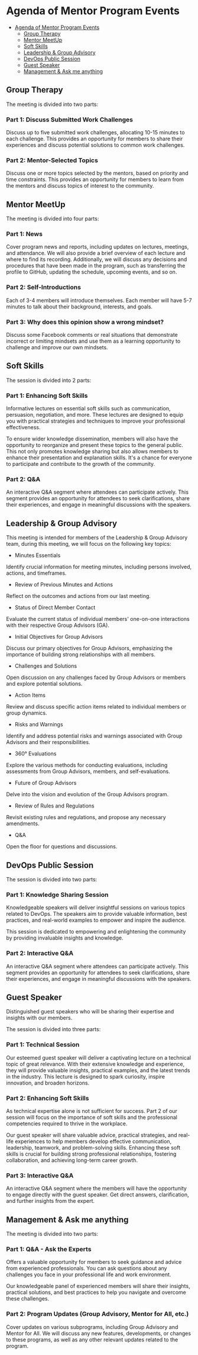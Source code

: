 # Agenda of Mentor Program Events

- [Agenda of Mentor Program Events](#agenda-of-mentor-program-events)
  - [Group Therapy](#group-therapy)
  - [Mentor MeetUp](#mentor-meetup)
  - [Soft Skills](#soft-skills)
  - [Leadership & Group Advisory](#leadership--group-advisory)
  - [DevOps Public Session](#devops-public-session)
  - [Guest Speaker](#guest-speaker)
  - [Management \& Ask me anything](#management--ask-me-anything)


## Group Therapy

The meeting is divided into two parts:

### Part 1: Discuss Submitted Work Challenges

Discuss up to five submitted work challenges, allocating 10-15 minutes to each challenge.
This provides an opportunity for members to share their experiences and discuss potential solutions to common work challenges.

### Part 2: Mentor-Selected Topics

Discuss one or more topics selected by the mentors, based on priority and time constraints.
This provides an opportunity for members to learn from the mentors and discuss topics of interest to the community.


## Mentor MeetUp

The meeting is divided into four parts:

### Part 1: News

Cover program news and reports, including updates on lectures, meetings, and attendance. We will also provide a brief overview of each lecture and where to find its recording. Additionally, we will discuss any decisions and procedures that have been made in the program, such as transferring the profile to GitHub, updating the schedule, upcoming events, and so on.

### Part 2: Self-Introductions

Each of 3-4 members will introduce themselves. Each member will have 5-7 minutes to talk about their background, interests, and goals.

### Part 3: Why does this opinion show a wrong mindset?

Discuss some Facebook comments or real situations that demonstrate incorrect or limiting mindsets and use them as a learning opportunity to challenge and improve our own mindsets.


## Soft Skills

The session is divided into 2 parts:

### Part 1: Enhancing Soft Skills

Informative lectures on essential soft skills such as communication, persuasion, negotiation, and more. These lectures are designed to equip you with practical strategies and techniques to improve your professional effectiveness. 

To ensure wider knowledge dissemination, members will also have the opportunity to reorganize and present these topics to the general public. This not only promotes knowledge sharing but also allows members to enhance their presentation and explanation skills. It's a chance for everyone to participate and contribute to the growth of the community.

### Part 2: Q&A

An interactive Q&A segment where attendees can participate actively. This segment provides an opportunity for attendees to seek clarifications, share their experiences, and engage in meaningful discussions with the speakers.


## Leadership & Group Advisory

This meeting is intended for members of the Leadership & Group Advisory team, during this meeting, we will focus on the following key topics:

- Minutes Essentials

Identify crucial information for meeting minutes, including persons involved, actions, and timeframes.

- Review of Previous Minutes and Actions

Reflect on the outcomes and actions from our last meeting.

- Status of Direct Member Contact

Evaluate the current status of individual members' one-on-one interactions with their respective Group Advisors (GA).

- Initial Objectives for Group Advisors

Discuss our primary objectives for Group Advisors, emphasizing the importance of building strong relationships with all members.

- Challenges and Solutions

Open discussion on any challenges faced by Group Advisors or members and explore potential solutions.

- Action Items

Review and discuss specific action items related to individual members or group dynamics.

- Risks and Warnings

Identify and address potential risks and warnings associated with Group Advisors and their responsibilities.

- 360° Evaluations

Explore the various methods for conducting evaluations, including assessments from Group Advisors, members, and self-evaluations.

- Future of Group Advisors

Delve into the vision and evolution of the Group Advisors program.

- Review of Rules and Regulations

Revisit existing rules and regulations, and propose any necessary amendments.

- Q&A

Open the floor for questions and discussions.

## DevOps Public Session

The session is divided into two parts:

### Part 1: Knowledge Sharing Session

Knowledgeable speakers will deliver insightful sessions on various topics related to DevOps. The speakers aim to provide valuable information, best practices, and real-world examples to empower and inspire the audience.

This session is dedicated to empowering and enlightening the community by providing invaluable insights and knowledge. 

### Part 2: Interactive Q&A

An interactive Q&A segment where attendees can participate actively. This segment provides an opportunity for attendees to seek clarifications, share their experiences, and engage in meaningful discussions with the speakers.


## Guest Speaker

Distinguished guest speakers who will be sharing their expertise and insights with our members. 

The session is divided into three parts:

### Part 1: Technical Session

Our esteemed guest speaker will deliver a captivating lecture on a technical topic of great relevance. With their extensive knowledge and experience, they will provide valuable insights, practical examples, and the latest trends in the industry. 
This lecture is designed to spark curiosity, inspire innovation, and broaden horizons.

### Part 2: Enhancing Soft Skills

As technical expertise alone is not sufficient for success. Part 2 of our session will focus on the importance of soft skills and the professional competencies required to thrive in the workplace. 

Our guest speaker will share valuable advice, practical strategies, and real-life experiences to help members develop effective communication, leadership, teamwork, and problem-solving skills. Enhancing these soft skills is crucial for building strong professional relationships, fostering collaboration, and achieving long-term career growth.

### Part 3: Interactive Q&A

An interactive Q&A segment where the members will have the opportunity to engage directly with the guest speaker. Get direct answers, clarification, and further insights from the expert.


## Management & Ask me anything

The meeting is divided into two parts:

### Part 1: Q&A - Ask the Experts

Offers a valuable opportunity for members to seek guidance and advice from experienced professionals. You can ask questions about any challenges you face in your professional life and work environment. 

Our knowledgeable panel of experienced members will share their insights, practical solutions, and best practices to help you navigate and overcome these challenges.

### Part 2: Program Updates (Group Advisory, Mentor for All, etc.)

Cover updates on various subprograms, including Group Advisory and Mentor for All. We will discuss any new features, developments, or changes to these programs, as well as any other relevant updates related to the program.
